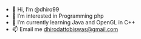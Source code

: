 - 👋 Hi, I’m @dhiro99
- 👀 I’m interested in Programming php
- 🌱 I’m currently learning Java and OpenGL in C++
- 📫 Email me dhirodattobiswas@gmail.com

<!---
dhiro99/dhiro99 is a ✨ special ✨ repository because its `README.md` (this file) appears on your GitHub profile.
You can click the Preview link to take a look at your changes.
--->
